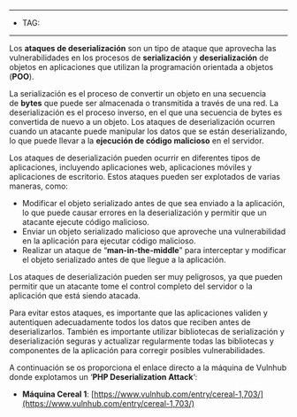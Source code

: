 
----
- TAG:
----
Los **ataques de deserialización** son un tipo de ataque que aprovecha las vulnerabilidades en los procesos de **serialización** y **deserialización** de objetos en aplicaciones que utilizan la programación orientada a objetos (**POO**).

La serialización es el proceso de convertir un objeto en una secuencia de **bytes** que puede ser almacenada o transmitida a través de una red. La deserialización es el proceso inverso, en el que una secuencia de bytes es convertida de nuevo a un objeto. Los ataques de deserialización ocurren cuando un atacante puede manipular los datos que se están deserializando, lo que puede llevar a la **ejecución de código malicioso** en el servidor.

Los ataques de deserialización pueden ocurrir en diferentes tipos de aplicaciones, incluyendo aplicaciones web, aplicaciones móviles y aplicaciones de escritorio. Estos ataques pueden ser explotados de varias maneras, como:

- Modificar el objeto serializado antes de que sea enviado a la aplicación, lo que puede causar errores en la deserialización y permitir que un atacante ejecute código malicioso.
- Enviar un objeto serializado malicioso que aproveche una vulnerabilidad en la aplicación para ejecutar código malicioso.
- Realizar un ataque de “**man-in-the-middle**” para interceptar y modificar el objeto serializado antes de que llegue a la aplicación.

Los ataques de deserialización pueden ser muy peligrosos, ya que pueden permitir que un atacante tome el control completo del servidor o la aplicación que está siendo atacada.

Para evitar estos ataques, es importante que las aplicaciones validen y autentiquen adecuadamente todos los datos que reciben antes de deserializarlos. También es importante utilizar bibliotecas de serialización y deserialización seguras y actualizar regularmente todas las bibliotecas y componentes de la aplicación para corregir posibles vulnerabilidades.

A continuación se os proporciona el enlace directo a la máquina de Vulnhub donde explotamos un ‘**PHP Deserialization Attack**‘:

- **Máquina Cereal 1**: [https://www.vulnhub.com/entry/cereal-1,703/](https://www.vulnhub.com/entry/cereal-1,703/)
